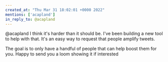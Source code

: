 ```yaml
---
created_at: "Thu Mar 31 18:02:01 +0000 2022"
mentions: ['acapland']
in_reply_to: @acapland
---
```


@acapland I think it's harder than it should be. I've been building a new tool to help with that. It's an easy way to request that people amplify tweets.

The goal is to only have a handful of people that can help boost them for you. Happy to send you a loom showing it if interested